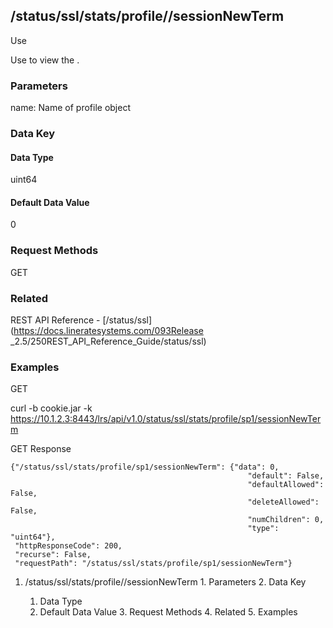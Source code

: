 ## /status/ssl/stats/profile/<name>/sessionNewTerm

Use

Use to view the .

### Parameters

name: Name of profile object

### Data Key

#### Data Type

uint64

#### Default Data Value

0

### Request Methods

GET

### Related

REST API Reference - [/status/ssl](https://docs.lineratesystems.com/093Release
_2.5/250REST_API_Reference_Guide/status/ssl)

### Examples

GET

curl -b cookie.jar -k
https://10.1.2.3:8443/lrs/api/v1.0/status/ssl/stats/profile/sp1/sessionNewTerm

GET Response

    
    {"/status/ssl/stats/profile/sp1/sessionNewTerm": {"data": 0,
                                                         "default": False,
                                                         "defaultAllowed": False,
                                                         "deleteAllowed": False,
                                                         "numChildren": 0,
                                                         "type": "uint64"},
     "httpResponseCode": 200,
     "recurse": False,
     "requestPath": "/status/ssl/stats/profile/sp1/sessionNewTerm"}
    

  1. /status/ssl/stats/profile/<name>/sessionNewTerm
    1. Parameters
    2. Data Key
      1. Data Type
      2. Default Data Value
    3. Request Methods
    4. Related
    5. Examples

